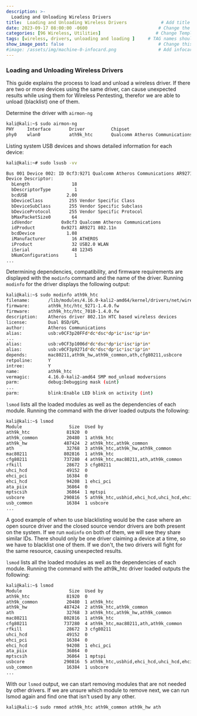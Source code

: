 ```yaml
---
description: >-
  Loading and Unloading Wireless Drivers
title:  Loading and Unloading Wireless Drivers             # Add title here
date: 2023-09-17 08:00:00 -0600                           # Change the date to match completion date
categories: [96 Wireless, Utilities]                     # Change Templates to Writeup
tags: [wireless, drivers, unloading and loading ]     # TAG names should always be lowercase; replace template with writeup, and add relevant tags
show_image_post: false                                    # Change this to true
#image: /assets/img/machine-0-infocard.png                # Add infocard image here for post preview image
---
```


### Loading and Unloading Wireless Drivers

This guide explains the process to load and unload a wireless driver. If there are two or more devices using the same driver, can cause unexpected results while using them for Wireless Pentesting, therefor we are able to unload (blacklist) one of them.

Determine the driver with `airmon-ng`
```bash
kali@kali:~$ sudo airmon-ng
PHY     Interface       Driver          Chipset
phy0    wlan0           ath9k_htc       Qualcomm Atheros Communications AR9271 802.11n
```

Listing system USB devices and shows detailed information for each device:

```bash
kali@kali:~# sudo lsusb -vv

Bus 001 Device 002: ID 0cf3:9271 Qualcomm Atheros Communications AR9271 802.11n
Device Descriptor:
  bLength                18
  bDescriptorType         1
  bcdUSB               2.00
  bDeviceClass          255 Vendor Specific Class
  bDeviceSubClass       255 Vendor Specific Subclass
  bDeviceProtocol       255 Vendor Specific Protocol
  bMaxPacketSize0        64
  idVendor           0x0cf3 Qualcomm Atheros Communications
  idProduct          0x9271 AR9271 802.11n
  bcdDevice            1.08
  iManufacturer          16 ATHEROS
  iProduct               32 USB2.0 WLAN
  iSerial                48 12345
  bNumConfigurations      1
...
```
Determining dependencies, compatibility, and firmware requirements are displayed with the `modinfo` command and the name of the driver. Running `modinfo` for the driver displays the following output:
```bash
kali@kali:~$ sudo modinfo ath9k_htc
filename:       /lib/modules/4.16.0-kali2-amd64/kernel/drivers/net/wireless/ath/ath9k/ath9k_htc.ko
firmware:       ath9k_htc/htc_9271-1.4.0.fw
firmware:       ath9k_htc/htc_7010-1.4.0.fw
description:    Atheros driver 802.11n HTC based wireless devices
license:        Dual BSD/GPL
author:         Atheros Communications
alias:          usb:v0CF3p20FFd*dc*dsc*dp*ic*isc*ip*in*
...
alias:          usb:v0CF3p1006d*dc*dsc*dp*ic*isc*ip*in*
alias:          usb:v0CF3p9271d*dc*dsc*dp*ic*isc*ip*in*
depends:        mac80211,ath9k_hw,ath9k_common,ath,cfg80211,usbcore
retpoline:      Y
intree:         Y
name:           ath9k_htc
vermagic:       4.16.0-kali2-amd64 SMP mod_unload modversions
parm:           debug:Debugging mask (uint)
...
parm:           blink:Enable LED blink on activity (int)
```
`lsmod` lists all the loaded modules as well as the dependencies of each module. Running the command with the driver loaded outputs the following:
```bash
kali@kali:~$ lsmod
Module                  Size  Used by
ath9k_htc              81920  0
ath9k_common           20480  1 ath9k_htc
ath9k_hw              487424  2 ath9k_htc,ath9k_common
ath                    32768  3 ath9k_htc,ath9k_hw,ath9k_common
mac80211              802816  1 ath9k_htc
cfg80211              737280  4 ath9k_htc,mac80211,ath,ath9k_common
rfkill                 28672  3 cfg80211
uhci_hcd               49152  0
ehci_pci               16384  0
ehci_hcd               94208  1 ehci_pci
ata_piix               36864  0
mptscsih               36864  1 mptspi
usbcore               290816  5 ath9k_htc,usbhid,ehci_hcd,uhci_hcd,ehci_pci
usb_common             16384  1 usbcore
...
```

A good example of when to use blacklisting would be the case where an open source driver and the closed source vendor drivers are both present on the system. If we run `modinfo` on both of them, we will see they share similar IDs. There should only be one driver claiming a device at a time, so we have to blacklist one of them. If we don't, the two drivers will fight for the same resource, causing unexpected results.

`lsmod` lists all the loaded modules as well as the dependencies of each module. Running the command with the ath9k_htc driver loaded outputs the following:

```bash
kali@kali:~$ lsmod
Module                  Size  Used by
ath9k_htc              81920  0
ath9k_common           20480  1 ath9k_htc
ath9k_hw              487424  2 ath9k_htc,ath9k_common
ath                    32768  3 ath9k_htc,ath9k_hw,ath9k_common
mac80211              802816  1 ath9k_htc
cfg80211              737280  4 ath9k_htc,mac80211,ath,ath9k_common
rfkill                 28672  3 cfg80211
uhci_hcd               49152  0
ehci_pci               16384  0
ehci_hcd               94208  1 ehci_pci
ata_piix               36864  0
mptscsih               36864  1 mptspi
usbcore               290816  5 ath9k_htc,usbhid,ehci_hcd,uhci_hcd,ehci_pci
usb_common             16384  1 usbcore
...
```

With our `lsmod` output, we can start removing modules that are not needed by other drivers. If we are unsure which module to remove next, we can run lsmod again and find one that isn't used by any other.

```bash
kali@kali:~$ sudo rmmod ath9k_htc ath9k_common ath9k_hw ath
```